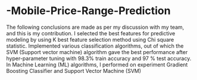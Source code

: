 # -Mobile-Price-Range-Prediction

  The following conclusions are made as per my discussion with my team, and this is my contribution.
              I selected the best features for predictive modeling by using K best feature selection method using Chi square statistic. Implemented various classification algorithms, out of which the SVM (Support vector machine) algorithm gave the best performance after hyper-parameter tuning with 98.3% train accuracy and 97 % test accuracy.
              In Machine Learning (ML) algorithms, I performed on experiment Gradient Boosting Classifier and Support Vector Machine (SVM)
